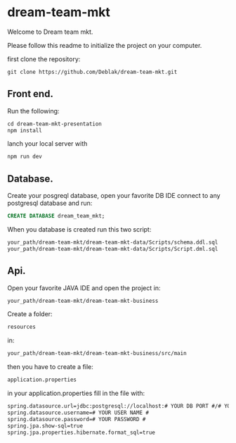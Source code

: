 # dream-team-mkt

Welcome to Dream team mkt.

Please follow this readme to initialize the project on your computer.

first clone the repository:
```txt
git clone https://github.com/Deblak/dream-team-mkt.git
```

## Front end.

Run the following:
```txt
cd dream-team-mkt-presentation
npm install
```
lanch your local server with
```txt
npm run dev
```

## Database.

Create your posgreql database, open your favorite DB IDE connect to any postgresql database and run:
```sql
CREATE DATABASE dream_team_mkt;
```

When you database is created run this two script:
```txt
your_path/dream-team-mkt/dream-team-mkt-data/Scripts/schema.ddl.sql
your_path/dream-team-mkt/dream-team-mkt-data/Scripts/Script.dml.sql
```

## Api.

Open your favorite JAVA IDE and open the project in:
```txt
your_path/dream-team-mkt/dream-team-mkt-business
```
Create a folder:
```txt
resources
```
in:
```txt
your_path/dream-team-mkt/dream-team-mkt-business/src/main
```

then you have to create a file:
```txt
application.properties
```

in your application.properties fill in the file with:
```txt
spring.datasource.url=jdbc:postgresql://localhost:# YOUR DB PORT #/# YOUR DB NAME #
spring.datasource.username=# YOUR USER NAME #
spring.datasource.password=# YOUR PASSWORD #
spring.jpa.show-sql=true
spring.jpa.properties.hibernate.format_sql=true
```

